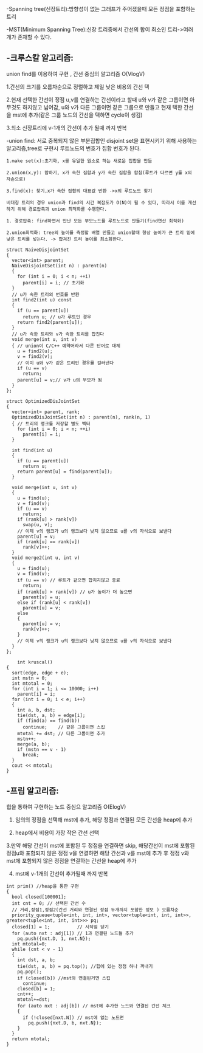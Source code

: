 -Spanning tree(신장트리):방향성이 없는 그래프가 주어졌을때 모든 정점을 포함하는 트리

-MST(Minimum Spanning Tree):신장 트리중에서 간선의 합이 최소인 트리->여러개가 존재할 수 있다.


-크루스칼 알고리즘:
-
union find를 이용하여 구현 , 간선 중심의 알고리즘  O(VlogV)

  1.간선의 크기를 오름차순으로 정렬하고 제일 낮은 비용의 간선 택

  2.현재 선택한 간선이 정점 u,v를 연결하는 간선이라고 할때 u와 v가 같은 그룹이면 아무것도 하지않고 넘어감, u와 v가 다른 그룹이면 같은 그룹으로 만들고 현재 택한 간선을 mst에 추가(같은 그룹 노드의 간선을 택하면 cycle이 생김)

  3.최소 신장트리에 v-1개의 간선이 추가 될때 까지 반복

  -union find: 서로 중복되지 않은 부분집합인 disjoint set을 표현시키기 위해 사용하는 알고리즘,tree로 구현시 루트노드의 번호가 집합 번호가 된다.
    
    1.make set(x):초기화, x를 유일한 원소로 하는 새로운 집합을 만듬

    2.union(x,y): 합하기, x가 속한 집합과 y가 속한 집합을 합침(루트가 다르면 y를 x의 자손으로)

    3.find(x): 찾기,x가 속한 집합의 대표값 반환 ->x의 루트노드 찾기

    비대칭 트리의 경우 union과 find의 시간 복잡도가 O(N)이 될 수 있다, 따라서 이를 개선하기 위해 경로압축과 union 최적화를 수행한다.

    1. 경로압축: find하면서 만난 모든 부모노드를 루트노드로 만들기(find연산 최적화)

    2.union최적화: tree의 높이를 측정할 배열 만들고 union할때 항상 높이가 큰 트리 밑에 낮은 트리를 넣는다. -> 합쳐진 트리 높이를 최소화한다.

```
struct NaiveDisjointSet
{
  vector<int> parent;
  NaiveDisjointSet(int n) : parent(n)
  {
    for (int i = 0; i < n; ++i)
      parent[i] = i; // 초기화
  }
  // u가 속한 트리의 번호를 반환
  int find2(int u) const
  {
    if (u == parent[u])
      return u; // u가 루트인 경우
    return find2(parent[u]);
  }
  // u가 속한 트리와 v가 속한 트리를 합친다
  void merge(int u, int v)
  { // union이 C/C++ 예약어라서 다른 단어로 대체
    u = find2(u);
    v = find2(v);
    // 이미 u와 v가 같은 트리인 경우를 걸러낸다
    if (u == v)
      return;
    parent[u] = v;// v가 u의 부모가 됨 
  }
};

struct OptimizedDisJointSet
{
  vector<int> parent, rank;
  OptimizedDisJointSet(int n) : parent(n), rank(n, 1)
  { // 트리의 랭크를 저장할 별도 벡터
    for (int i = 0; i < n; ++i)
      parent[i] = i;
  }

  int find(int u)
  {
    if (u == parent[u])
      return u;
    return parent[u] = find(parent[u]);
  }

  void merge(int u, int v)
  {
    u = find(u);
    v = find(v);
    if (u == v)
      return;
    if (rank[u] > rank[v])
      swap(u, v);
    // 이제 v의 랭크가 u의 랭크보다 낮지 않으므로 u를 v의 자식으로 보낸다
    parent[u] = v;
    if (rank[u] == rank[v])
      rank[v]++;
  }
  void merge2(int u, int v)
  {
    u = find(u);
    v = find(v);
    if (u == v) // 루트가 같으면 합치지않고 종료
      return;
    if (rank[u] > rank[v]) // u가 높이가 더 높으면
      parent[v] = u;
    else if (rank[u] < rank[v])
      parent[u] = v;
    else
    {
      parent[u] = v;
      rank[v]++;
    }
    // 이제 v의 랭크가 u의 랭크보다 낮지 않으므로 u를 v의 자식으로 보낸다
  }
};
```
```
    int kruscal()
{
  sort(edge, edge + e);
  int mstn = 0;
  int mtotal = 0;
  for (int i = 1; i <= 10000; i++)
    parent[i] = i;
  for (int i = 0; i < e; i++)
  {
    int a, b, dst;
    tie(dst, a, b) = edge[i];
    if (find(a) == find(b))
      continue;    // 같은 그룹이면 스킵
    mtotal += dst; // 다른 그룹이면 추가
    mstn++;
    merge(a, b);
    if (mstn == v - 1)
      break;
  }
  cout << mtotal;
}
```

-프림 알고리즘: 
-
힙을 통하여 구현하는 노드 중심으 알고리즘  O(ElogV)

  1. 임의의 정점을 선택해 mst에 추가, 해당 정점과 연결된 모든 간선을 heap에 추가

  2. heap에서 비용이 가장 작은 간선 선택

  3.만약 해당 간선이 mst에 포함된 두 정점을 연결하면 skip, 해당간선이 mst에 포함된 정점u와 포함되지 않은 정점 v을 연결하면 해당 간선과 v를 mst에 추가 후 정점 v와 mst에 포함되지 않은 정점을 연결하는 간선을 heap에 추가

  4. mst에 v-1개의 간선이 추가될때 까지 반복 

```
int prim() //heap을 통한 구현 
{
  bool closed[100001];
  int cnt = 0; // 선택된 간선 수
  // 거리,정점1,정점2(간선 거리와 연결된 정점 두개까지 포함한 정보 ) 오름차순
  priority_queue<tuple<int, int, int>, vector<tuple<int, int, int>>, greater<tuple<int, int, int>>> pq;
  closed[1] = 1;          // 시작점 닫기
  for (auto nxt : adj[1]) // 1과 연결된 노드들 추가
    pq.push({nxt.D, 1, nxt.N});
  int mtotal=0;  
  while (cnt < v - 1)
  { 
    int dst, a, b;
    tie(dst, a, b) = pq.top(); //힙에 있는 정점 하나 꺼내기 
    pq.pop();
    if (closed[b]) //mst와 연결된거면 스킵 
      continue;
    closed[b] = 1;
    cnt++;
    mtotal+=dst;
    for (auto nxt : adj[b]) // mst에 추가한 노드와 연결된 간선 체크
    {
      if (!closed[nxt.N]) // mst에 없는 노드면
        pq.push({nxt.D, b, nxt.N});
    }
  }
  return mtotal; 
}

```  
